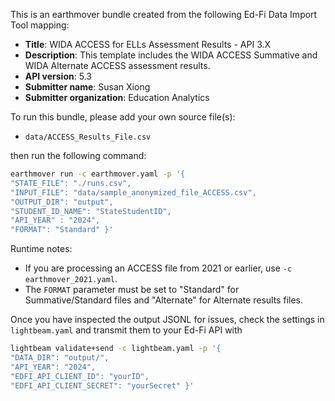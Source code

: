 This is an earthmover bundle created from the following Ed-Fi Data Import Tool mapping:
* **Title**: WIDA ACCESS for ELLs Assessment Results - API 3.X
* **Description**: This template includes the WIDA ACCESS Summative and WIDA Alternate ACCESS assessment results. 
* **API version**: 5.3
* **Submitter name**: Susan Xiong
* **Submitter organization**: Education Analytics

To run this bundle, please add your own source file(s):
* <code>data/ACCESS_Results_File.csv</code>

then run the following command:
```bash
earthmover run -c earthmover.yaml -p '{
"STATE_FILE": "./runs.csv",
"INPUT_FILE": "data/sample_anonymized_file_ACCESS.csv",
"OUTPUT_DIR": "output",
"STUDENT_ID_NAME": "StateStudentID",
"API_YEAR" : "2024",
"FORMAT": "Standard" }'
```

Runtime notes:
- If you are processing an ACCESS file from 2021 or earlier, use `-c earthmover_2021.yaml`.
- The <code>FORMAT</code> parameter must be set to "Standard" for Summative/Standard files and "Alternate" for Alternate results files.

Once you have inspected the output JSONL for issues, check the settings in `lightbeam.yaml` and transmit them to your Ed-Fi API with
```bash
lightbeam validate+send -c lightbeam.yaml -p '{
"DATA_DIR": "output/",
"API_YEAR": "2024",
"EDFI_API_CLIENT_ID": "yourID",
"EDFI_API_CLIENT_SECRET": "yourSecret" }'
```
